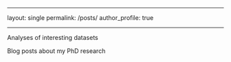 
---
layout: single
permalink: /posts/
author_profile: true

---

Analyses of interesting datasets


Blog posts about my PhD research

